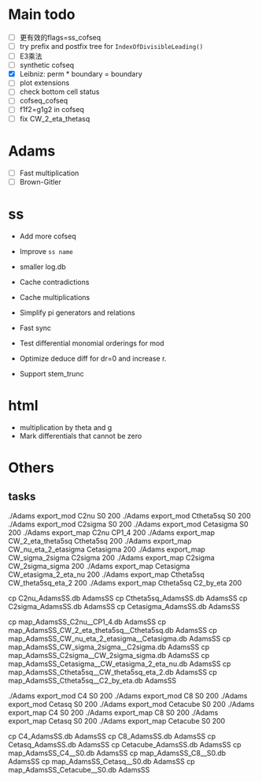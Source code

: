 # Main todo
- [ ] 更有效的flags=ss_cofseq
- [ ] try prefix and postfix tree for `IndexOfDivisibleLeading()`
- [ ] E3乘法
- [ ] synthetic cofseq
- [x] Leibniz: perm * boundary = boundary
- [ ] plot extensions
- [ ] check bottom cell status
- [ ] cofseq_cofseq
- [ ] f1f2=g1g2 in cofseq
- [ ] fix CW_2_eta_thetasq

# Adams
- [ ] Fast multiplication
- [ ] Brown-Gitler

# ss
* Add more cofseq
* Improve `ss name`
* smaller log.db
* Cache contradictions

* Cache multiplications
* Simplify pi generators and relations
* Fast sync
* Test differential monomial orderings for mod
* Optimize deduce diff for dr=0 and increase r.
* Support stem_trunc

# html
* multiplication by theta and g
* Mark differentials that cannot be zero

# Others
## tasks
./Adams export_mod C2nu S0 200
./Adams export_mod Ctheta5sq S0 200
./Adams export_mod C2sigma S0 200
./Adams export_mod Cetasigma S0 200
./Adams export_map C2nu CP1_4 200
./Adams export_map CW_2_eta_theta5sq Ctheta5sq 200
./Adams export_map CW_nu_eta_2_etasigma Cetasigma 200
./Adams export_map CW_sigma_2sigma C2sigma 200
./Adams export_map C2sigma CW_2sigma_sigma 200
./Adams export_map Cetasigma CW_etasigma_2_eta_nu 200
./Adams export_map Ctheta5sq CW_theta5sq_eta_2 200
./Adams export_map Ctheta5sq C2_by_eta 200


cp C2nu_AdamsSS.db AdamsSS
cp Ctheta5sq_AdamsSS.db AdamsSS
cp C2sigma_AdamsSS.db AdamsSS
cp Cetasigma_AdamsSS.db AdamsSS

cp map_AdamsSS_C2nu__CP1_4.db AdamsSS
cp map_AdamsSS_CW_2_eta_theta5sq__Ctheta5sq.db AdamsSS
cp map_AdamsSS_CW_nu_eta_2_etasigma__Cetasigma.db AdamsSS
cp map_AdamsSS_CW_sigma_2sigma__C2sigma.db AdamsSS
cp map_AdamsSS_C2sigma__CW_2sigma_sigma.db AdamsSS
cp map_AdamsSS_Cetasigma__CW_etasigma_2_eta_nu.db AdamsSS
cp map_AdamsSS_Ctheta5sq__CW_theta5sq_eta_2.db AdamsSS
cp map_AdamsSS_Ctheta5sq__C2_by_eta.db AdamsSS

./Adams export_mod C4 S0 200
./Adams export_mod C8 S0 200
./Adams export_mod Cetasq S0 200
./Adams export_mod Cetacube S0 200
./Adams export_map C4 S0 200
./Adams export_map C8 S0 200
./Adams export_map Cetasq S0 200
./Adams export_map Cetacube S0 200

cp C4_AdamsSS.db AdamsSS
cp C8_AdamsSS.db AdamsSS
cp Cetasq_AdamsSS.db AdamsSS
cp Cetacube_AdamsSS.db AdamsSS
cp map_AdamsSS_C4__S0.db AdamsSS
cp map_AdamsSS_C8__S0.db AdamsSS
cp map_AdamsSS_Cetasq__S0.db AdamsSS
cp map_AdamsSS_Cetacube__S0.db AdamsSS